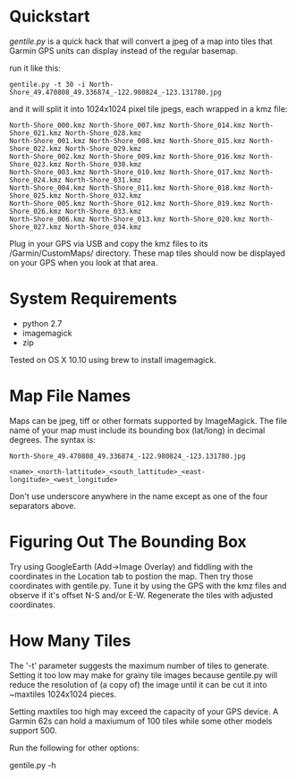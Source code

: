 Quickstart
==========

*gentile.py* is a quick hack that will convert a jpeg of a map into
tiles that Garmin GPS units can display instead of the regular
basemap.  

run it like this:

    gentile.py -t 30 -i North-Shore_49.470808_49.336874_-122.980824_-123.131780.jpg   

and it will split it into 1024x1024 pixel tile jpegs, each wrapped in a kmz file:

    North-Shore_000.kmz	North-Shore_007.kmz	North-Shore_014.kmz	North-Shore_021.kmz	North-Shore_028.kmz
    North-Shore_001.kmz	North-Shore_008.kmz	North-Shore_015.kmz	North-Shore_022.kmz	North-Shore_029.kmz
    North-Shore_002.kmz	North-Shore_009.kmz	North-Shore_016.kmz	North-Shore_023.kmz	North-Shore_030.kmz
    North-Shore_003.kmz	North-Shore_010.kmz	North-Shore_017.kmz	North-Shore_024.kmz	North-Shore_031.kmz
    North-Shore_004.kmz	North-Shore_011.kmz	North-Shore_018.kmz	North-Shore_025.kmz	North-Shore_032.kmz
    North-Shore_005.kmz	North-Shore_012.kmz	North-Shore_019.kmz	North-Shore_026.kmz	North-Shore_033.kmz
    North-Shore_006.kmz	North-Shore_013.kmz	North-Shore_020.kmz	North-Shore_027.kmz	North-Shore_034.kmz

Plug in your GPS via USB and copy the kmz files to its /Garmin/CustomMaps/ directory.  These map tiles should now be 
displayed on your GPS when you look at that area.

System Requirements
===================

* python 2.7
* imagemagick
* zip

Tested on OS X 10.10 using brew to install imagemagick.  

Map File Names
==============

Maps can be jpeg, tiff or other formats supported by ImageMagick. The
file name of your map must include its bounding box (lat/long) in
decimal degrees. The syntax is:
  
    North-Shore_49.470808_49.336874_-122.980824_-123.131780.jpg   

    <name>_<north-lattitude>_<south_lattitude>_<east-longitude>_<west_longitude>

Don't use underscore anywhere in the name except as one of the four separators above. 


Figuring Out The Bounding Box
=============================

Try using GoogleEarth (Add->Image Overlay) and fiddling with the
coordinates in the Location tab to postion the map.  Then try those
coordinates with gentile.py.  Tune it by using the GPS with the kmz
files and observe if it's offset N-S and/or E-W.  Regenerate the tiles
with adjusted coordinates.

How Many Tiles
==============

The '-t' parameter suggests the maximum number of tiles to
generate. Setting it too low may make for grainy tile images because
gentile.py will reduce the resolution of (a copy of) the image until it
can be cut it into ~maxtiles 1024x1024 pieces.

Setting maxtiles too high may exceed the capacity of your GPS device.  A
Garmin 62s can hold a maxiumum of 100 tiles while some other models support 500.

Run the following for other options:
  
   gentile.py -h
